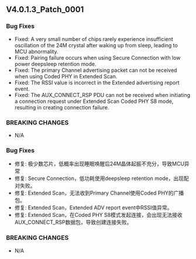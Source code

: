 ## V4.0.1.3_Patch_0001

### Bug Fixes
* Fixed: A very small number of chips rarely experience insufficient oscillation of the 24M crystal after waking up from sleep, leading to MCU abnormality.   
* Fixed: Pairing failure occurs when using Secure Connection with low power deepsleep retention mode.  
* Fixed: The primary Channel advertising packet can not be received when using Coded PHY in Extended Scan.  
* Fixed: The RSSI value is incorrect in the Extended advertising report event.  
* Fixed: The AUX_CONNECT_RSP PDU can not be received when initiating a connection request under Extended Scan Coded PHY S8 mode, resulting in creating connection failure.  

### BREAKING CHANGES
  - N/A


### Bug Fixes
* 修复: 极少数芯片，低概率出现睡眠唤醒后24M晶体起振不充分，导致MCU异常
* 修复: Secure Connection，低功耗使用deepsleep retention mode，出现配对失败。
* 修复: Extended Scan，无法收到Primary Channel使用Coded PHY的广播包。
* 修复: Extended Scan，Extended ADV report event中RSSI值异常。
* 修复: Extended Scan，在Coded PHY S8模式发起连接，会出现无法接收AUX_CONNECT_RSP数据包，导致创建连接失败。

### BREAKING CHANGES
  - N/A
